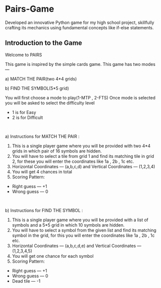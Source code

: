 # Pairs-Game
Developed an innovative  Python game for my high school project, skillfully crafting its mechanics using fundamental concepts like if-else statements.


## Introduction to the Game

Welcome to PAIRS

This game is inspired by the simple cards game. This game has two modes — 

a) MATCH THE PAIR(two 4*4 grids) 

b) FIND THE SYMBOL(5*5 grid) 

You will first choose a mode to play(1-MTP , 2-FTS)
Once  mode is selected you will be asked to select the difficulty level
* 1 is for Easy
* 2 is for Difficult
<br />


a) Instructions for MATCH THE PAIR :
    
1) This is a single player game where you will be provided with two 4*4 grids in which pair of 16 symbols are hidden.
2) You will have to select a tile from grid 1 and find its matching tile in grid 2, for these you will enter the coordinates like 1a , 2b , 1c etc. 
3) Horizontal Coordinates — (a,b,c,d) and Vertical Coordinates — (1,2,3,4)
4) You will get 4 chances in total
5) Scoring Pattern: 
* Right guess — +1 
* Wrong guess — 0
<br />


b) Instructions for FIND THE SYMBOL : 

1) This is a single player game where you will be provided with a list of symbols and a 5*5 grid in which 10 symbols are hidden.
2) You will have to select a symbol from the given list and find its matching symbol in the grid, for this you will enter the coordinates like 1a , 2b , 1c etc. 
3) Horizontal Coordinates — (a,b,c,d,e) and Vertical Coordinates — (1,2,3,4,5)
4) You will get one chance for each symbol
5) Scoring Pattern:
* Right guess — +1
* Wrong guess — 0  
* Dead tile — -1
